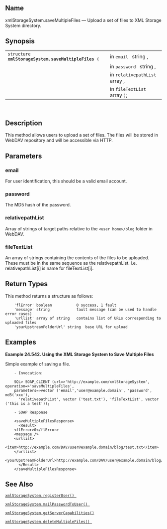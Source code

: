 <div id="fn_xmlstoragesystem.savemultiplefiles" class="refentry">

<div class="titlepage">

</div>

<div class="refnamediv">

## Name

xmlStorageSystem.saveMultipleFiles — Upload a set of files to XML
Storage System directory.

</div>

<div class="refsynopsisdiv">

## Synopsis

<div id="fsyn_xmlstoragesystem.savemultiplefiles" class="funcsynopsis">

|                                                          |                                |
|----------------------------------------------------------|--------------------------------|
| `structure `**`xmlStorageSystem.saveMultipleFiles`**` (` | in `email ` string ,           |
|                                                          | in `password ` string ,        |
|                                                          | in `relativepathList ` array , |
|                                                          | in `fileTextList ` array `)`;  |

<div class="funcprototype-spacer">

 

</div>

</div>

</div>

<div id="desc_xmlstoragesystem.savemultiplefiles" class="refsect1">

## Description

This method allows users to upload a set of files. The files will be
stored in WebDAV repository and will be accessible via HTTP.

</div>

<div id="params_xmlstoragesystem.savemultiplefiles" class="refsect1">

## Parameters

<div id="id125111" class="refsect2">

### email

For user identification, this should be a valid email account.

</div>

<div id="id125114" class="refsect2">

### password

The MD5 hash of the password.

</div>

<div id="id125117" class="refsect2">

### relativepathList

Array of strings of target paths relative to the `<user home>/blog`
folder in WebDAV.

</div>

<div id="id125121" class="refsect2">

### fileTextList

An array of strings containing the contents of the files to be uploaded.
These must be in the same sequence as the relativepathList. i.e.
relativepathList\[i\] is name for fileTextList\[i\].

</div>

</div>

<div id="ret_xmlstoragesystem.savemultiplefiles" class="refsect1">

## Return Types

This method returns a structure as follows:

``` programlisting
    'flError' boolean           0 success, 1 fault
    'message' string            fault message (can be used to handle error cases)
    'urllist' array of string   contains list of URLs corresponding to uploaded files
    'yourUpstreamFolderUrl' string  base URL for upload
```

</div>

<div id="examples_xmlstoragesystem.savemultiplefiles" class="refsect1">

## Examples

<div id="ex_xmlstoragesystem.savemultiplefiles" class="example">

**Example 24.542. Using the XML Storage System to Save Multiple Files**

<div class="example-contents">

Simple example of saving a file.

``` screen
    - Invocation:

    SQL> SOAP_CLIENT (url=>'http://example.com/xmlStorageSystem', operation=>'saveMultipleFiles',
    parameters=>vector ('email','user@example.domain', 'password', md5('xxx'),
      'relativepathList', vector ('test.txt'), 'fileTextList', vector ('this is a test'));

    - SOAP Response

    <saveMultipleFilesResponse>
      <Result>
    <flError>0</flError>
    <message />
    <urllist>
      <item>http://example.com/DAV/user@example.domain/blog/test.txt</item>
    </urllist>
    <yourUpstreamFolderUrl>http://example.com/DAV/user@example.domain/blog/</yourUpstreamFolderUrl>
      </Result>
    </saveMultipleFilesResponse>
```

</div>

</div>

  

</div>

<div id="seealso_xmlstoragesystem.savemultiplefiles" class="refsect1">

## See Also

<a href="fn_xmlstoragesystem.registeruser.html" class="link"
title="xmlStorageSystem.registerUser"><code
class="function">xmlStorageSystem.registerUser() </code></a>

<a href="fn_xmlstoragesystem.mailpasswordtouser.html" class="link"
title="xmlStorageSystem.mailPasswordToUser"><code
class="function">xmlStorageSystem.mailPasswordToUser() </code></a>

<a href="fn_xmlstoragesystem.getservercapabilities.html" class="link"
title="xmlStorageSystem.getServerCapabilities"><code
class="function">xmlStorageSystem.getServerCapabilities() </code></a>

<a href="fn_xmlstoragesystem.deletemultiplefiles.html" class="link"
title="xmlStorageSystem.deleteMultipleFiles"><code
class="function">xmlStorageSystem.deleteMultipleFiles() </code></a>

</div>

</div>
